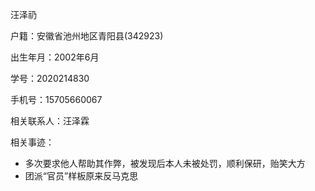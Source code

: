 汪泽礽 

户籍：安徽省池州地区青阳县(342923)

出生年月：2002年6月

学号：2020214830

手机号：15705660067

相关联系人：汪泽霖

相关事迹：

- 多次要求他人帮助其作弊，被发现后本人未被处罚，顺利保研，贻笑大方
- 团派“官员”样板原来反马克思

